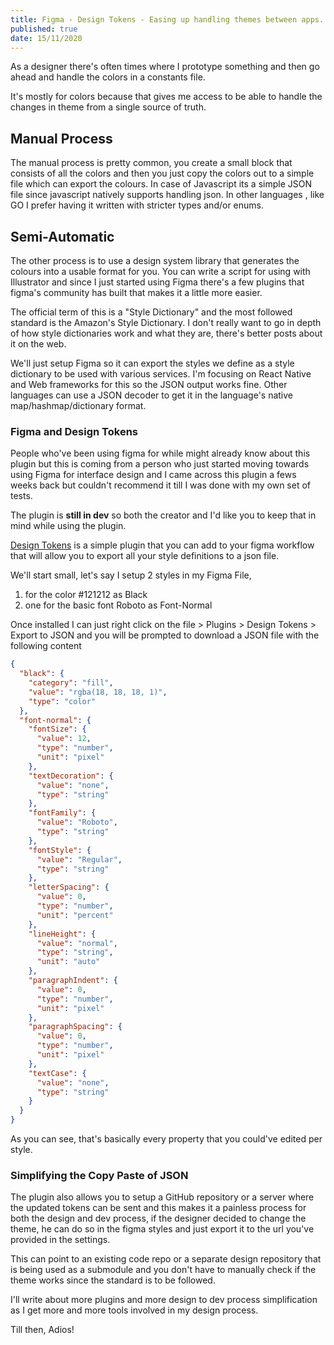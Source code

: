```yaml
---
title: Figma - Design Tokens - Easing up handling themes between apps.
published: true
date: 15/11/2020
---
```


As a designer there's often times where I prototype something and then go ahead
and handle the colors in a constants file.

It's mostly for colors because that gives me access to be able to handle the
changes in theme from a single source of truth.

## Manual Process

The manual process is pretty common, you create a small block that consists of
all the colors and then you just copy the colors out to a simple file which can
export the colours. In case of Javascript its a simple JSON file since
javascript natively supports handling json. In other languages , like GO I
prefer having it written with stricter types and/or enums.

## Semi-Automatic

The other process is to use a design system library that generates the colours
into a usable format for you. You can write a script for using with Illustrator
and since I just started using Figma there's a few plugins that figma's
community has built that makes it a little more easier.

The official term of this is a "Style Dictionary" and the most followed standard
is the Amazon's Style Dictionary. I don't really want to go in depth of how
style dictionaries work and what they are, there's better posts about it on the
web.

We'll just setup Figma so it can export the styles we define as a style
dictionary to be used with various services. I'm focusing on React Native and
Web frameworks for this so the JSON output works fine. Other languages can use a
JSON decoder to get it in the language's native map/hashmap/dictionary format.

### Figma and Design Tokens

People who've been using figma for while might already know about this plugin
but this is coming from a person who just started moving towards using Figma for
interface design and I came across this plugin a fews weeks back but couldn't
recommend it till I was done with my own set of tests.

The plugin is **still in dev** so both the creator and I'd like you to keep that
in mind while using the plugin.

[Design Tokens](https://github.com/lukasoppermann/design-tokens) is a simple
plugin that you can add to your figma workflow that will allow you to export all
your style definitions to a json file.

We'll start small, let's say I setup 2 styles in my Figma File,

1. for the color #121212 as Black
2. one for the basic font Roboto as Font-Normal

Once installed I can just right click on the file > Plugins > Design Tokens >
Export to JSON and you will be prompted to download a JSON file with the
following content

```json
{
  "black": {
    "category": "fill",
    "value": "rgba(18, 18, 18, 1)",
    "type": "color"
  },
  "font-normal": {
    "fontSize": {
      "value": 12,
      "type": "number",
      "unit": "pixel"
    },
    "textDecoration": {
      "value": "none",
      "type": "string"
    },
    "fontFamily": {
      "value": "Roboto",
      "type": "string"
    },
    "fontStyle": {
      "value": "Regular",
      "type": "string"
    },
    "letterSpacing": {
      "value": 0,
      "type": "number",
      "unit": "percent"
    },
    "lineHeight": {
      "value": "normal",
      "type": "string",
      "unit": "auto"
    },
    "paragraphIndent": {
      "value": 0,
      "type": "number",
      "unit": "pixel"
    },
    "paragraphSpacing": {
      "value": 0,
      "type": "number",
      "unit": "pixel"
    },
    "textCase": {
      "value": "none",
      "type": "string"
    }
  }
}
```

As you can see, that's basically every property that you could've edited per
style.

### Simplifying the Copy Paste of JSON

The plugin also allows you to setup a GitHub repository or a server where the
updated tokens can be sent and this makes it a painless process for both the
design and dev process, if the designer decided to change the theme, he can do
so in the figma styles and just export it to the url you've provided in the
settings.

This can point to an existing code repo or a separate design repository that is
being used as a submodule and you don't have to manually check if the theme
works since the standard is to be followed.

I'll write about more plugins and more design to dev process simplification as I
get more and more tools involved in my design process.

Till then, Adios!
